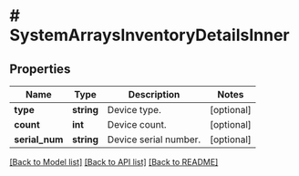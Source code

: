 # # SystemArraysInventoryDetailsInner

## Properties

Name | Type | Description | Notes
------------ | ------------- | ------------- | -------------
**type** | **string** | Device type. | [optional]
**count** | **int** | Device count. | [optional]
**serial_num** | **string** | Device serial number. | [optional]

[[Back to Model list]](../../README.md#models) [[Back to API list]](../../README.md#endpoints) [[Back to README]](../../README.md)
